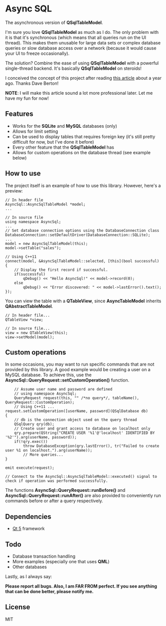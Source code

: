 # Async SQL

The asynchronous version of **QSqlTableModel**.

I'm sure you love **QSqlTableModel** as much as I do. The only problem with it is that it's synchronous (which means that all queries run on the UI thread). This makes them unusable for large data sets or complex database queries or slow database access over a network (because it would cause your UI to freeze occasionally).

The solution? Combine the ease of using **QSqlTableModel** with a powerful single-thread backend. It's basically **QSqlTableModel** on steroids!

I conceived the concept of this project after reading [this article](http://www.linuxjournal.com/article/9602?page=0,0) about a year ago. Thanks Dave Berton!

**NOTE**: I will make this article sound a lot more professional later. Let me have my fun for now!

## Features
- Works for the **SQLite** and **MySQL** databases (only)
- Allows for limit setting
- Can be used to display tables that requires foreign key (it's still pretty difficult for now, but I've done it before)
- Every other feature that the **QSqlTableModel** has
- Allows for custom operations on the database thread (see example below)

## How to use
The project itself is an example of how to use this library. However, here's a preview:

    // In header file
    AsyncSql::AsyncSqlTableModel *model;
    ...
    
    // In source file
    using namespace AsyncSql;
    ...
    // Set database connection options using the DatabaseConnection class
    DatabaseConnection::setDefaultDriver(DatabaseConnection::SQLite);
    ...
    model = new AsyncSqlTableModel(this);
    model->setTable("sales");
    
    // Using C++11
    connect(model, &AsyncSqlTableModel::selected, [this](bool successful)
    {
        // Display the first record if successful.
        if(successful)
            qDebug() << "Hello AsyncSql!" << model->record(0);
        else
            qDebug() << "Error discovered: " << model->lastError().text();
    });
    
You can view the table with a **QTableView**, since **AsyncTableModel** inherits **QAbstractTableModel**.
    
    // In header file...
    QTableView *view;
    
    // In source file...
    view = new QTableView(this);
    view->setModel(model);

## Custom operations
In some occasions, you may want to run specific commands that are not provided by this library. A good example would be creating a user on a MySQL database. To achieve this, use the **AsyncSql::QueryRequest::setCustomOperation()** function.

        // Assume user name and password are defined
        // using namespace AsyncSql;
        QueryRequest request(this, "" /*no query*/, tableName(), QueryRequest::CustomOperation);
        // Using C++11 ...
    request.setCustomOperation([userName, password](QSqlDatabase db)
    {
        // db is the connection object used on the query thread
        QSqlQuery qry(db);
        // Create user and grant access to database on localhost only
        qry.prepare(QString("CREATE USER '%1'@'localhost' IDENTIFIED BY '%2'").arg(userName, password));
        if(!qry.exec())
            throw DatabaseException(qry.lastError(), tr("Failed to create user %1 on localhost.").arg(userName));
            // More queries...
    }
    
    emit execute(request);
    
    // Connect to the AsyncSql::AsyncSqlTableModel::executed() signal to check if operation was performed successfully.
The functions **AsyncSql::QueryRequest::runBefore()** and **AsyncSql::QueryRequest::runAfter()** are also provided to conveniently run commands before or after a query respectively.

## Dependencies
- [Qt 5] framework

## Todo
* Database transaction handling
* More examples (especially one that uses **QML**)
* Other databases
 
Lastly, as I always say:

**Please report all bugs. 
Also, I am FAR FROM perfect. If you see anything that can be done better, please notify me.**

License
----

MIT

[//]: # (These are reference links used in the body of this note and get stripped out when the markdown processor does its job. There is no need to format nicely because it shouldn't be seen. Thanks SO - http://stackoverflow.com/questions/4823468/store-comments-in-markdown-syntax)

   [Qt 5]: <https://qt.gitorious.org/qt/qt5>